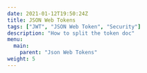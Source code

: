 ```yaml
---
date: 2021-01-12T19:50:24Z
title: JSON Web Tokens
tags: ["JWT", "JSON Web Token", "Security"]
description: "How to split the token doc"
menu:
  main:
    parent: "Json Web Tokens"
weight: 5
---
```

